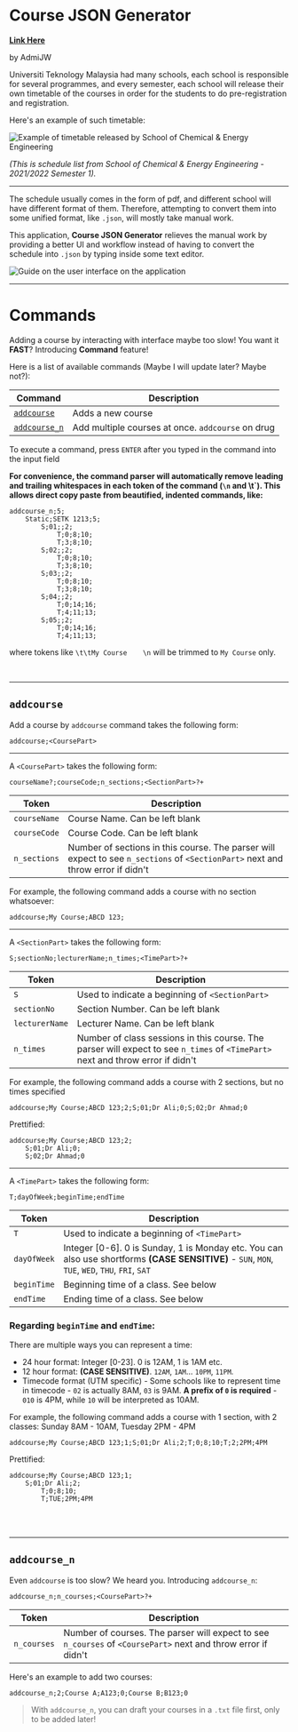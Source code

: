 # Course JSON Generator

[__Link Here__](https://admijw.github.io/Course-JSON-Generator/)

by AdmiJW


Universiti Teknology Malaysia had many schools, each school is responsible for several programmes, and every semester, each school will release their own timetable of the courses in order for the students to do pre-registration and registration. 

Here's an example of such timetable:

![Example of timetable released by School of Chemical & Energy Engineering](public/img/Capture.JPG)

_(This is schedule list from School of Chemical & Energy Engineering - 2021/2022 Semester 1)._

---

The schedule usually comes in the form of pdf, and different school will have different format of them. Therefore, attempting to convert them into some unified format, like `.json`, will mostly take manual work.

This application, __Course JSON Generator__ relieves the manual work by providing a better UI and workflow instead of having to convert the schedule into `.json` by typing inside some text editor.

![Guide on the user interface on the application](public/img/guide.png)


---

# Commands

Adding a course by interacting with interface maybe too slow! You want it __FAST__? Introducing __Command__ feature!

Here is a list of available commands (Maybe I will update later? Maybe not?):

|Command|Description|
|-|-|
| [`addcourse`](#addcourse) | Adds a new course |
| [`addcourse_n`](#addcourse\_n) | Add multiple courses at once. `addcourse` on drug |

To execute a command, press `ENTER` after you typed in the command into the input field

__For convenience, the command parser will automatically remove leading and trailing whitespaces in each token of the command (`\n` and \t`). This allows direct copy paste from beautified, indented commands, like:__

```
addcourse_n;5;
	Static;SETK 1213;5;
		S;01;;2;
			T;0;8;10;
			T;3;8;10;
		S;02;;2;
			T;0;8;10;
			T;3;8;10;
		S;03;;2;
			T;0;8;10;
			T;3;8;10;
		S;04;;2;
			T;0;14;16;
			T;4;11;13;
		S;05;;2;
			T;0;14;16;
			T;4;11;13;
```

where tokens like `\t\tMy Course    \n` will be trimmed to `My Course` only.

<br>

---


## `addcourse`

Add a course by `addcourse` command takes the following form:

```
addcourse;<CoursePart>
```

---

A `<CoursePart>` takes the following form:

```
courseName?;courseCode;n_sections;<SectionPart>?+
```

|Token|Description|
|-|-|
|`courseName`| Course Name. Can be left blank |
|`courseCode`| Course Code. Can be left blank |
|`n_sections`| Number of sections in this course. The parser will expect to see `n_sections` of `<SectionPart>` next and throw error if didn't |

For example, the following command adds a course with no section whatsoever:

```
addcourse;My Course;ABCD 123;
```

---

A `<SectionPart>` takes the following form:

```
S;sectionNo;lecturerName;n_times;<TimePart>?+
```

|Token|Description|
|-|-|
|`S`| Used to indicate a beginning of `<SectionPart>` |
|`sectionNo`| Section Number. Can be left blank |
|`lecturerName`| Lecturer Name. Can be left blank |
|`n_times`| Number of class sessions in this course. The parser will expect to see `n_times` of `<TimePart>` next and throw error if didn't |


For example, the following command adds a course with 2 sections, but no times specified

```
addcourse;My Course;ABCD 123;2;S;01;Dr Ali;0;S;02;Dr Ahmad;0
```

Prettified:

```
addcourse;My Course;ABCD 123;2;
    S;01;Dr Ali;0;
    S;02;Dr Ahmad;0
```

---

A `<TimePart>` takes the following form:

```
T;dayOfWeek;beginTime;endTime
```

|Token|Description|
|-|-|
|`T`| Used to indicate a beginning of `<TimePart>` |
|`dayOfWeek`| Integer [0-6]. 0 is Sunday, 1 is Monday etc. You can also use shortforms __(CASE SENSITIVE)__ - `SUN`, `MON`, `TUE`, `WED`, `THU`, `FRI`, `SAT` |
|`beginTime`| Beginning time of a class. See below |
|`endTime`| Ending time of a class. See below |

### Regarding `beginTime` and `endTime`:

There are multiple ways you can represent a time:
* 24 hour format: Integer [0-23]. 0 is 12AM, 1 is 1AM etc.
* 12 hour format: __(CASE SENSITIVE)__. `12AM`, `1AM`... `10PM`, `11PM`.
* Timecode format (UTM specific) - Some schools like to represent time in timecode - `02` is actually 8AM, `03` is 9AM. __A prefix of `0` is required__ - `010` is 4PM, while `10` will be interpreted as 10AM.


For example, the following command adds a course with 1 section, with 2 classes: Sunday 8AM - 10AM, Tuesday 2PM - 4PM

```
addcourse;My Course;ABCD 123;1;S;01;Dr Ali;2;T;0;8;10;T;2;2PM;4PM
```

Prettified:

```
addcourse;My Course;ABCD 123;1;
    S;01;Dr Ali;2;
        T;0;8;10;
        T;TUE;2PM;4PM
```

<br><br>

---

## `addcourse_n`

Even `addcourse` is too slow? We heard you. Introducing `addcourse_n`:

```
addcourse_n;n_courses;<CoursePart>?+
```

|Token|Description|
|-|-|
|`n_courses`| Number of courses. The parser will expect to see `n_courses` of `<CoursePart>` next and throw error if didn't |

Here's an example to add two courses:

```
addcourse_n;2;Course A;A123;0;Course B;B123;0
```

> With `addcourse_n`, you can draft your courses in a `.txt` file first, only to be added later!
